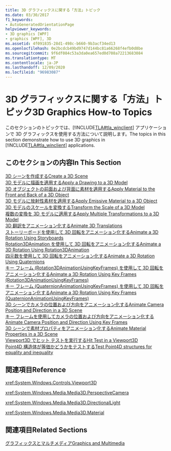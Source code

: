 ```yaml
---
title: 3D グラフィックスに関する「方法」トピック
ms.date: 03/30/2017
f1_keywords:
- AutoGeneratedOrientationPage
helpviewer_keywords:
- 3D graphics [WPF]
- graphics [WPF], 3D
ms.assetid: 4f091835-28d1-498c-b660-9b3acf34ed13
ms.openlocfilehash: 0e2bcdcb49bd9747d144bc81a66268f4efb0d8be
ms.sourcegitcommit: 9f6df084c53a3da0ea657ed0d708a72213683084
ms.translationtype: MT
ms.contentlocale: ja-JP
ms.lasthandoff: 12/09/2020
ms.locfileid: "96983087"
---
```

# <a name="3d-graphics-how-to-topics"></a><span data-ttu-id="7d947-102">3D グラフィックスに関する「方法」トピック</span><span class="sxs-lookup"><span data-stu-id="7d947-102">3D Graphics How-to Topics</span></span>
<span data-ttu-id="7d947-103">このセクションのトピックでは、[!INCLUDE[TLA#tla_winclient](../../../includes/tlasharptla-winclient-md.md)] アプリケーションで 3D グラフィックスを使用する方法について説明します。</span><span class="sxs-lookup"><span data-stu-id="7d947-103">The topics in this section demonstrate how to use 3D graphics in [!INCLUDE[TLA#tla_winclient](../../../includes/tlasharptla-winclient-md.md)] applications.</span></span>  
  
## <a name="in-this-section"></a><span data-ttu-id="7d947-104">このセクションの内容</span><span class="sxs-lookup"><span data-stu-id="7d947-104">In This Section</span></span>  
 [<span data-ttu-id="7d947-105">3D シーンを作成する</span><span class="sxs-lookup"><span data-stu-id="7d947-105">Create a 3D Scene</span></span>](how-to-create-a-3-d-scene.md)  
 [<span data-ttu-id="7d947-106">3D モデルに描画を適用する</span><span class="sxs-lookup"><span data-stu-id="7d947-106">Apply a Drawing to a 3D Model</span></span>](how-to-apply-a-drawing-to-a-3-d-model.md)  
 [<span data-ttu-id="7d947-107">3D オブジェクトの前面および背面に素材を適用する</span><span class="sxs-lookup"><span data-stu-id="7d947-107">Apply Material to the Front and Back of a 3D Object</span></span>](how-to-apply-material-to-the-front-and-back-of-a-3-d-object.md)  
 [<span data-ttu-id="7d947-108">3D モデルに放射性素材を適用する</span><span class="sxs-lookup"><span data-stu-id="7d947-108">Apply Emissive Material to a 3D Object</span></span>](how-to-apply-emissive-material-to-a-3-d-object.md)  
 [<span data-ttu-id="7d947-109">3D モデルのスケールを変換する</span><span class="sxs-lookup"><span data-stu-id="7d947-109">Transform the Scale of a 3D Model</span></span>](how-to-transform-the-scale-of-a-3-d-model.md)  
 [<span data-ttu-id="7d947-110">複数の変換を 3D モデルに適用する</span><span class="sxs-lookup"><span data-stu-id="7d947-110">Apply Multiple Transformations to a 3D Model</span></span>](how-to-apply-multiple-transformations-to-a-3-d-model.md)  
 [<span data-ttu-id="7d947-111">3D 翻訳をアニメーション化する</span><span class="sxs-lookup"><span data-stu-id="7d947-111">Animate 3D Translations</span></span>](how-to-animate-3-d-translations.md)  
 [<span data-ttu-id="7d947-112">ストーリーボードを使用して 3D 回転をアニメーション化する</span><span class="sxs-lookup"><span data-stu-id="7d947-112">Animate a 3D Rotation Using Storyboards</span></span>](how-to-animate-a-3-d-rotation-using-storyboards.md)  
 [<span data-ttu-id="7d947-113">Rotation3DAnimation を使用して 3D 回転をアニメーション化する</span><span class="sxs-lookup"><span data-stu-id="7d947-113">Animate a 3D Rotation Using Rotation3DAnimation</span></span>](how-to-animate-a-3-d-rotation-using-rotation3danimation.md)  
 [<span data-ttu-id="7d947-114">四元数を使用して 3D 回転をアニメーション化する</span><span class="sxs-lookup"><span data-stu-id="7d947-114">Animate a 3D Rotation Using Quaternions</span></span>](how-to-animate-a-3-d-rotation-using-quaternions.md)  
 [<span data-ttu-id="7d947-115">キー フレーム (Rotation3DAnimationUsingKeyFrames) を使用して 3D 回転をアニメーション化する</span><span class="sxs-lookup"><span data-stu-id="7d947-115">Animate a 3D Rotation Using Key Frames (Rotation3DAnimationUsingKeyFrames)</span></span>](how-to-animate-a-3-d-rotation-using-key-frames.md)  
 [<span data-ttu-id="7d947-116">キー フレーム (QuaternionAnimationUsingKeyFrames) を使用して 3D 回転をアニメーション化する</span><span class="sxs-lookup"><span data-stu-id="7d947-116">Animate a 3D Rotation Using Key Frames (QuaternionAnimationUsingKeyFrames)</span></span>](animate-a-3-d-rotation-quaternionanimationusingkeyframes.md)  
 [<span data-ttu-id="7d947-117">3D シーンでカメラの位置および方向をアニメーション化する</span><span class="sxs-lookup"><span data-stu-id="7d947-117">Animate Camera Position and Direction in a 3D Scene</span></span>](how-to-animate-camera-position-and-direction-in-a-3d-scene.md)  
 [<span data-ttu-id="7d947-118">キー フレームを使用してカメラの位置および方向をアニメーション化する</span><span class="sxs-lookup"><span data-stu-id="7d947-118">Animate Camera Position and Direction Using Key Frames</span></span>](how-to-animate-camera-position-and-direction-using-key-frames.md)  
 [<span data-ttu-id="7d947-119">3D シーンで素材プロパティをアニメーション化する</span><span class="sxs-lookup"><span data-stu-id="7d947-119">Animate Material Properties in a 3D Scene</span></span>](how-to-animate-material-properties-in-a-3-d-scene.md)  
 [<span data-ttu-id="7d947-120">Viewport3D でヒット テストを実行する</span><span class="sxs-lookup"><span data-stu-id="7d947-120">Hit Test in a Viewport3D</span></span>](how-to-hit-test-in-a-viewport3d.md)  
 [<span data-ttu-id="7d947-121">Point4D 構造体が等価かどうかをテストする</span><span class="sxs-lookup"><span data-stu-id="7d947-121">Test Point4D structures for equality and inequality</span></span>](how-to-test-point4d-structures-for-equality-and-inequality.md)  
  
## <a name="reference"></a><span data-ttu-id="7d947-122">関連項目</span><span class="sxs-lookup"><span data-stu-id="7d947-122">Reference</span></span>  
 <xref:System.Windows.Controls.Viewport3D>  
  
 <xref:System.Windows.Media.Media3D.PerspectiveCamera>  
  
 <xref:System.Windows.Media.Media3D.DirectionalLight>  
  
 <xref:System.Windows.Media.Media3D.Material>  
  
## <a name="related-sections"></a><span data-ttu-id="7d947-123">関連項目</span><span class="sxs-lookup"><span data-stu-id="7d947-123">Related Sections</span></span>  
 [<span data-ttu-id="7d947-124">グラフィックスとマルチメディア</span><span class="sxs-lookup"><span data-stu-id="7d947-124">Graphics and Multimedia</span></span>](index.md)
